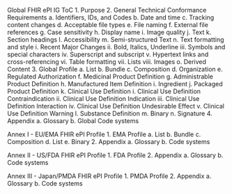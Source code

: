 Global FHIR ePI IG ToC
	1. Purpose
	2. General Technical Conformance Requirements
		a. Identifiers, IDs, and Codes 
		b. Date and time
		c. Tracking content changes
		d. Acceptable file types
		e. File naming
		f. External file references
		g. Case sensitivity
		h. Display name
		i. Image quality
		j. Text
		k. Section headings
		l. Accessibility
		m. Semi-structured Text
		n. Text formatting and style
			i. Recent Major Changes
			ii. Bold, Italics, Underline
			iii. Symbols and special characters
			iv. Superscript and subscript
			v. Hypertext links and cross-referencing
			vi. Table formatting
			vii. Lists
			viii. Images
		o. Derived Content
	3. Global Profile
		a. List
		b. Bundle
		c. Composition
		d. Organization
		e. Regulated Authorization
		f. Medicinal Product Definition
		g. Administrable Product Definition
		h. Manufactured Item Definition
		i. Ingredient
		j. Packaged Product Definition
		k. Clinical Use Definition
			i. Clinical Use Definition Contraindication
			ii. Clinical Use Definition Indication
			iii. Clinical Use Definition Interaction
			iv. Clinical Use Definition Undesirable Effect
			v. Clinical Use Definition Warning
		l. Substance Definition
		m. Binary
		n. Signature
	4. Appendix
		a. Glossary
		b. Global Code systems

Annex I - EU/EMA FHIR ePI Profile
	1. EMA Profile
		a. List
		b. Bundle
		c. Composition
		d. List
		e. Binary
	2. Appendix
		a. Glossary
		b. Code systems

Annex II - US/FDA FHIR ePI Profile
	1. FDA Profile
	2. Appendix
		a. Glossary
		b. Code systems

Annex III - Japan/PMDA FHIR ePI Profile
	1. PMDA Profile
	2. Appendix
		a. Glossary
    b. Code systems
